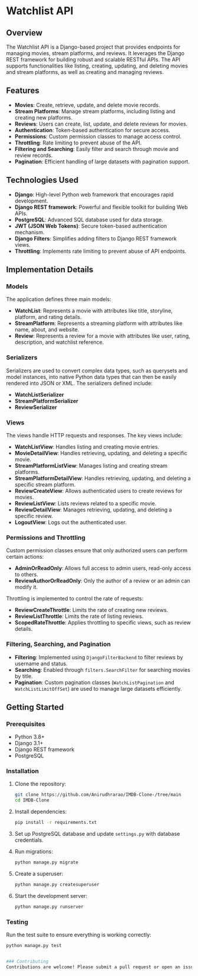 # Watchlist API

## Overview

The Watchlist API is a Django-based project that provides endpoints for managing movies, stream platforms, and reviews. It leverages the Django REST framework for building robust and scalable RESTful APIs. The API supports functionalities like listing, creating, updating, and deleting movies and stream platforms, as well as creating and managing reviews.

## Features

- **Movies**: Create, retrieve, update, and delete movie records.
- **Stream Platforms**: Manage stream platforms, including listing and creating new platforms.
- **Reviews**: Users can create, list, update, and delete reviews for movies.
- **Authentication**: Token-based authentication for secure access.
- **Permissions**: Custom permission classes to manage access control.
- **Throttling**: Rate limiting to prevent abuse of the API.
- **Filtering and Searching**: Easily filter and search through movie and review records.
- **Pagination**: Efficient handling of large datasets with pagination support.

## Technologies Used

- **Django**: High-level Python web framework that encourages rapid development.
- **Django REST framework**: Powerful and flexible toolkit for building Web APIs.
- **PostgreSQL**: Advanced SQL database used for data storage.
- **JWT (JSON Web Tokens)**: Secure token-based authentication mechanism.
- **Django Filters**: Simplifies adding filters to Django REST framework views.
- **Throttling**: Implements rate limiting to prevent abuse of API endpoints.

## Implementation Details

### Models

The application defines three main models:

- **WatchList**: Represents a movie with attributes like title, storyline, platform, and rating details.
- **StreamPlatform**: Represents a streaming platform with attributes like name, about, and website.
- **Review**: Represents a review for a movie with attributes like user, rating, description, and watchlist reference.

### Serializers

Serializers are used to convert complex data types, such as querysets and model instances, into native Python data types that can then be easily rendered into JSON or XML. The serializers defined include:

- **WatchListSerializer**
- **StreamPlatformSerializer**
- **ReviewSerializer**

### Views

The views handle HTTP requests and responses. The key views include:

- **WatchListView**: Handles listing and creating movie entries.
- **MovieDetailView**: Handles retrieving, updating, and deleting a specific movie.
- **StreamPlatformListView**: Manages listing and creating stream platforms.
- **StreamPlatformDetailView**: Handles retrieving, updating, and deleting a specific stream platform.
- **ReviewCreateView**: Allows authenticated users to create reviews for movies.
- **ReviewListView**: Lists reviews related to a specific movie.
- **ReviewDetailView**: Manages retrieving, updating, and deleting a specific review.
- **LogoutView**: Logs out the authenticated user.

### Permissions and Throttling

Custom permission classes ensure that only authorized users can perform certain actions:

- **AdminOrReadOnly**: Allows full access to admin users, read-only access to others.
- **ReviewAuthorOrReadOnly**: Only the author of a review or an admin can modify it.

Throttling is implemented to control the rate of requests:

- **ReviewCreateThrottle**: Limits the rate of creating new reviews.
- **ReviewListThrottle**: Limits the rate of listing reviews.
- **ScopedRateThrottle**: Applies throttling to specific views, such as review details.

### Filtering, Searching, and Pagination

- **Filtering**: Implemented using `DjangoFilterBackend` to filter reviews by username and status.
- **Searching**: Enabled through `filters.SearchFilter` for searching movies by title.
- **Pagination**: Custom pagination classes (`WatchListPagination` and `WatchListLimitOffSet`) are used to manage large datasets efficiently.

## Getting Started

### Prerequisites

- Python 3.8+
- Django 3.1+
- Django REST framework
- PostgreSQL

### Installation

1. Clone the repository:
    ```bash
    git clone https://github.com/Anirudhrarao/IMDB-Clone-/tree/main
    cd IMDB-Clone
    ```

2. Install dependencies:
    ```bash
    pip install -r requirements.txt
    ```

3. Set up PostgreSQL database and update `settings.py` with database credentials.

4. Run migrations:
    ```bash
    python manage.py migrate
    ```

5. Create a superuser:
    ```bash
    python manage.py createsuperuser
    ```

6. Start the development server:
    ```bash
    python manage.py runserver
    ```

### Testing

Run the test suite to ensure everything is working correctly:
```bash
python manage.py test


### Contributing
Contributions are welcome! Please submit a pull request or open an issue to discuss what you would like to change.

